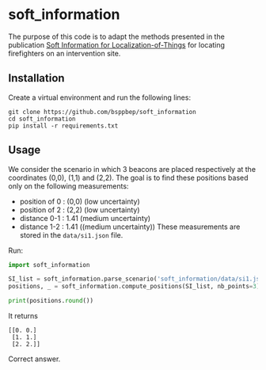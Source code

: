# soft_information

The purpose of this code is to adapt the methods presented in the publication [Soft Information for Localization-of-Things](https://ieeexplore.ieee.org/abstract/document/8827486) for locating firefighters on an intervention site.


## Installation

Create a virtual environment and run the following lines:

    git clone https://github.com/bsppbep/soft_information
    cd soft_information
    pip install -r requirements.txt

## Usage
We consider the scenario in which 3 beacons are placed respectively at the coordinates (0,0), (1,1) and (2,2). The goal is to find these positions based only on the following measurements:
- position of 0 : (0,0) (low uncertainty)
- position of 2 : (2,2) (low uncertainty)
- distance 0-1 : 1.41 (medium uncertainty)
- distance 1-2 : 1.41 ((medium uncertainty))
These measurements are stored in the `data/si1.json` file.

Run:

```python
import soft_information

SI_list = soft_information.parse_scenario('soft_information/data/si1.json')
positions, _ = soft_information.compute_positions(SI_list, nb_points=3)

print(positions.round())
``` 

It returns

    [[0. 0.]
     [1. 1.]
     [2. 2.]]

Correct answer.

